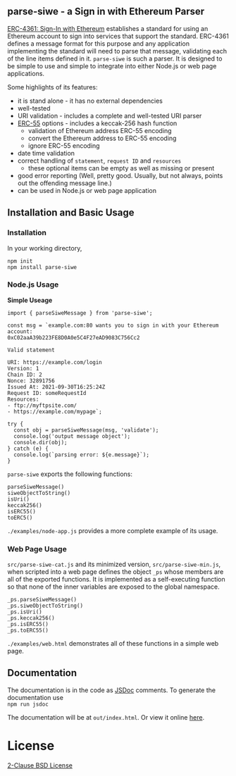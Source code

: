 ## parse-siwe - a Sign in with Ethereum Parser

[ERC-4361: Sign-In with Ethereum](https://eips.ethereum.org/EIPS/eip-4361)
establishes a standard for using an Ethereum account to sign into services that support the standard.
ERC-4361 defines a message format for this purpose and any application implementing
the standard will need to parse that message, validating each of the line items defined in it.
`parse-siwe` is such a parser. It is designed to be simple to use and simple to integrate into
either Node.js or web page applications.

Some highlights of its features:

- it is stand alone - it has no external dependencies
- well-tested
- URI validation - includes a complete and well-tested URI parser
- [ERC-55](https://eips.ethereum.org/EIPS/eip-55) options - includes a keccak-256 hash function
  - validation of Ethereum address ERC-55 encoding
  - convert the Ethereum address to ERC-55 encoding
  - ignore ERC-55 encoding
- date time validation
- correct handling of `statement`, `request ID` and `resources`
  - these optional items can be empty as well as missing or present
- good error reporting (Well, pretty good. Usually, but not always, points out the offending message line.)
- can be used in Node.js or web page application

## Installation and Basic Usage

### Installation

In your working directory,

```
npm init
npm install parse-siwe
```

### Node.js Usage

**Simple Useage**

```
import { parseSiweMessage } from 'parse-siwe';

const msg = `example.com:80 wants you to sign in with your Ethereum account:
0xC02aaA39b223FE8D0A0e5C4F27eAD9083C756Cc2

Valid statement

URI: https://example.com/login
Version: 1
Chain ID: 2
Nonce: 32891756
Issued At: 2021-09-30T16:25:24Z
Request ID: someRequestId
Resources:
- ftp://myftpsite.com/
- https://example.com/mypage`;

try {
  const obj = parseSiweMessage(msg, 'validate');
  console.log('output message object');
  console.dir(obj);
} catch (e) {
  console.log(`parsing error: ${e.message}`);
}

```

`parse-siwe` exports the following functions:

```
parseSiweMessage()
siweObjectToString()
isUri()
keccak256()
isERC55()
toERC5()
```

`./examples/node-app.js` provides a more complete example of its usage.

### Web Page Usage

`src/parse-siwe-cat.js` and its minimized version, `src/parse-siwe-min.js`,
when scripted into a web page defines the object `_ps` whose members are all of the
exported functions. It is implemented as a self-executing function so that none of
the inner variables are exposed to the global namespace.

```
_ps.parseSiweMessage()
_ps.siweObjectToString()
_ps.isUri()
_ps.keccak256()
_ps.isERC55()
_ps.toERC55()
```

`./examples/web.html` demonstrates all of these functions in a simple web page.

## Documentation

The documentation is in the code as [JSDoc](https://jsdoc.app/) comments.
To generate the documentation use<br>
`npm run jsdoc`

The documentation will be at `out/index.html`.
Or view it online [here](https://sabnf.com/docs/parse-siwe/index.html).

# License

[2-Clause BSD License](https://opensource.org/licenses/BSD-2-Clause)

